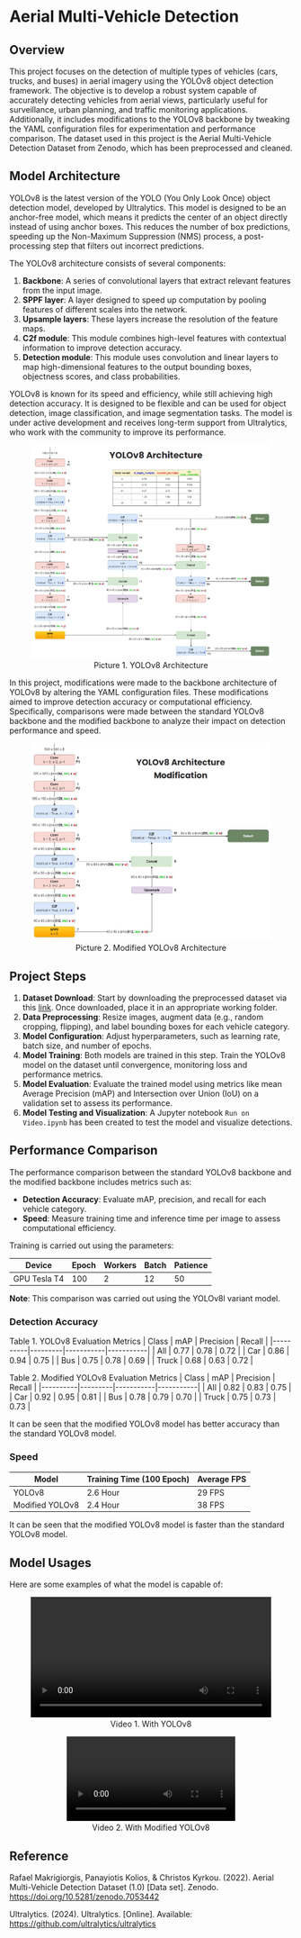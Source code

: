 # Aerial Multi-Vehicle Detection

## Overview

This project focuses on the detection of multiple types of vehicles (cars, trucks, and buses) in aerial imagery using the YOLOv8 object detection framework. The objective is to develop a robust system capable of accurately detecting vehicles from aerial views, particularly useful for surveillance, urban planning, and traffic monitoring applications. Additionally, it includes modifications to the YOLOv8 backbone by tweaking the YAML configuration files for experimentation and performance comparison. The dataset used in this project is the Aerial Multi-Vehicle Detection Dataset from Zenodo, which has been preprocessed and cleaned.

## Model Architecture

YOLOv8 is the latest version of the YOLO (You Only Look Once) object detection model, developed by Ultralytics. This model is designed to be an anchor-free model, which means it predicts the center of an object directly instead of using anchor boxes. This reduces the number of box predictions, speeding up the Non-Maximum Suppression (NMS) process, a post-processing step that filters out incorrect predictions.

The YOLOv8 architecture consists of several components:

1. **Backbone**: A series of convolutional layers that extract relevant features from the input image.
2. **SPPF layer**: A layer designed to speed up computation by pooling features of different scales into the network.
3. **Upsample layers**: These layers increase the resolution of the feature maps.
4. **C2f module**: This module combines high-level features with contextual information to improve detection accuracy.
5. **Detection module**: This module uses convolution and linear layers to map high-dimensional features to the output bounding boxes, objectness scores, and class probabilities.

YOLOv8 is known for its speed and efficiency, while still achieving high detection accuracy. It is designed to be flexible and can be used for object detection, image classification, and image segmentation tasks. The model is under active development and receives long-term support from Ultralytics, who work with the community to improve its performance.

<p align="center">
  <img src="https://raw.githubusercontent.com/syahvan/aerial-vehicle-detection/main/asset/Yolov8-Architecture.png" width="85%" height="85%">
  <br>
  Picture 1. YOLOv8 Architecture
</p>

In this project, modifications were made to the backbone architecture of YOLOv8 by altering the YAML configuration files. These modifications aimed to improve detection accuracy or computational efficiency. Specifically, comparisons were made between the standard YOLOv8 backbone and the modified backbone to analyze their impact on detection performance and speed.

<p align="center">
  <img src="https://raw.githubusercontent.com/syahvan/aerial-vehicle-detection/main/asset/Modified-Yolov8-Architecture.png" width="85%" height="85%">
  <br>
  Picture 2. Modified YOLOv8 Architecture
</p>

## Project Steps

1. **Dataset Download**: Start by downloading the preprocessed dataset via this [link](https://zenodo.org/records/7053442). Once downloaded, place it in an appropriate working folder.
2. **Data Preprocessing**: Resize images, augment data (e.g., random cropping, flipping), and label bounding boxes for each vehicle category.
3. **Model Configuration**: Adjust hyperparameters, such as learning rate, batch size, and number of epochs.
4. **Model Training**: Both models are trained in this step. Train the YOLOv8 model on the dataset until convergence, monitoring loss and performance metrics.
5. **Model Evaluation**: Evaluate the trained model using metrics like mean Average Precision (mAP) and Intersection over Union (IoU) on a validation set to assess its performance.
6. **Model Testing and Visualization**: A Jupyter notebook `Run on Video.ipynb` has been created to test the model and visualize detections.

## Performance Comparison

The performance comparison between the standard YOLOv8 backbone and the modified backbone includes metrics such as:

- **Detection Accuracy**: Evaluate mAP, precision, and recall for each vehicle category.
- **Speed**: Measure training time and inference time per image to assess computational efficiency.

Training is carried out using the parameters:

| Device       | Epoch  | Workers | Batch   | Patience |
|--------------|--------|---------|---------|----------|
| GPU Tesla T4 | 100    | 2       | 12      | 50       |

**Note**: This comparison was carried out using the YOLOv8l variant model.

### Detection Accuracy

Table 1. YOLOv8 Evaluation Metrics
| Class    | mAP     | Precision | Recall    |
|----------|---------|-----------|-----------|
| All      | 0.77    | 0.78      | 0.72      |
| Car      | 0.86    | 0.94      | 0.75      |
| Bus      | 0.75    | 0.78      | 0.69      |
| Truck    | 0.68    | 0.63      | 0.72      |

Table 2. Modified YOLOv8 Evaluation Metrics
| Class    | mAP     | Precision | Recall    |
|----------|---------|-----------|-----------|
| All      | 0.82    | 0.83      | 0.75      |
| Car      | 0.92    | 0.95      | 0.81      |
| Bus      | 0.78    | 0.79      | 0.70      |
| Truck    | 0.75    | 0.73      | 0.73      |

It can be seen that the modified YOLOv8 model has better accuracy than the standard YOLOv8 model.

### Speed

| Model           | Training Time (100 Epoch) | Average FPS |
|-----------------|---------------------------|-------------|
| YOLOv8          | 2.6 Hour                  | 29 FPS      |
| Modified YOLOv8 | 2.4 Hour                  | 38 FPS      |

It can be seen that the modified YOLOv8 model is faster than the standard YOLOv8 model.

## Model Usages

Here are some examples of what the model is capable of:

<p align="center">
  <video controls width="85%">
    <source src="https://github.com/syahvan/aerial-vehicle-detection/assets/98654277/d0458be3-ce39-4f19-abfb-30675b0bccc4" type="video/mp4">
    Your browser does not support the video tag.
  </video>
  <br>
  Video 1. With YOLOv8
</p>

<p align="center">
  <video src="https://github.com/syahvan/aerial-vehicle-detection/assets/98654277/6ea36ec5-95af-4b2e-ad1c-61b4861fe8db" width="300"></video>
  <br>
  Video 2. With Modified YOLOv8
</p>

## Reference

Rafael Makrigiorgis, Panayiotis Kolios, & Christos Kyrkou. (2022). Aerial Multi-Vehicle Detection Dataset (1.0) [Data set]. Zenodo. https://doi.org/10.5281/zenodo.7053442

Ultralytics. (2024). Ultralytics. [Online]. Available: https://github.com/ultralytics/ultralytics


